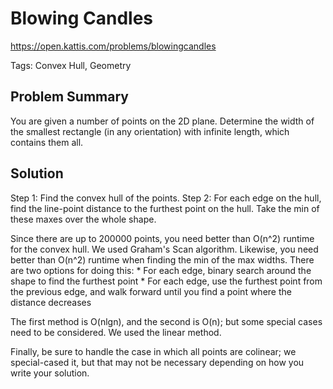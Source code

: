 # Blowing Candles
https://open.kattis.com/problems/blowingcandles

Tags: Convex Hull, Geometry

## Problem Summary
You are given a number of points on the 2D plane. Determine the width of the smallest rectangle (in any orientation) with infinite length, which contains them all.

## Solution
Step 1: Find the convex hull of the points.
Step 2: For each edge on the hull, find the line-point distance to the furthest point on the hull. Take the min of these maxes over the whole shape.

 Since there are up to 200000 points, you need better than O(n^2) runtime for the convex hull. We used Graham's Scan algorithm.
 Likewise, you need better than O(n^2) runtime when finding the min of the max widths. There are two options for doing this:
    * For each edge, binary search around the shape to find the furthest point
    * For each edge, use the furthest point from the previous edge, and walk forward until you find a point where the distance decreases

The first method is O(nlgn), and the second is O(n); but some special cases need to be considered. We used the linear method.

Finally, be sure to handle the case in which all points are colinear; we special-cased it, but that may not be necessary depending on how you write your solution.